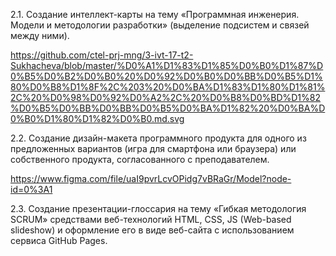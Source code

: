 2.1. Создание интеллект-карты на тему «Программная инженерия. Модели и методологии разработки» (выделение подсистем и связей между ними).

https://github.com/ctel-prj-mng/3-ivt-17-t2-Sukhacheva/blob/master/%D0%A1%D1%83%D1%85%D0%B0%D1%87%D0%B5%D0%B2%D0%B0%20%D0%92%D0%B0%D0%BB%D0%B5%D1%80%D0%B8%D1%8F%2C%203%20%D0%BA%D1%83%D1%80%D1%81%2C%20%D0%98%D0%92%D0%A2%2C%20%D0%B8%D0%BD%D1%82%D0%B5%D0%BB%D0%BB%D0%B5%D0%BA%D1%82%20%D0%BA%D0%B0%D1%80%D1%82%D0%B0.md.svg

2.2. Создание дизайн-макета программного продукта для одного из предложенных вариантов (игра для смартфона или браузера) или собственного продукта, согласованного с преподавателем.

https://www.figma.com/file/uaI9pvrLcvOPidg7vBRaGr/Model?node-id=0%3A1

2.3. Создание презентации-глоссария на тему «Гибкая методология SCRUM» средствами веб-технологий HTML, CSS, JS (Web-based slideshow) и оформление его в виде веб-сайта с использованием сервиса GitHub Pages.
